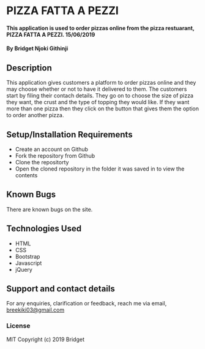 # PIZZA FATTA A PEZZI
#### This application is used to order pizzas online from the pizza restuarant, PIZZA FATTA A PEZZI. 15/06/2019
#### By Bridget Njoki Githinji
## Description
This application gives customers a platform to order pizzas online and they may choose whether or not to have it delivered to them. The customers start by filing their contach details. They go on to choose the size of pizza they want, the crust and the type of topping they would like. If they want more than one pizza then they click on the button that gives them the option to order another pizza.
## Setup/Installation Requirements
* Create an account on Github
* Fork the repository from Github
* Clone the repositorty
* Open the cloned repository in the folder it was saved in to view the contents 
## Known Bugs
There are known bugs on the site.
## Technologies Used
* HTML
* CSS
* Bootstrap
* Javascript
* jQuery  
## Support and contact details
For any enquiries, clarification or feedback, reach me via email, breekiki03@gmail.com 
### License
MIT Copyright (c) 2019 Bridget